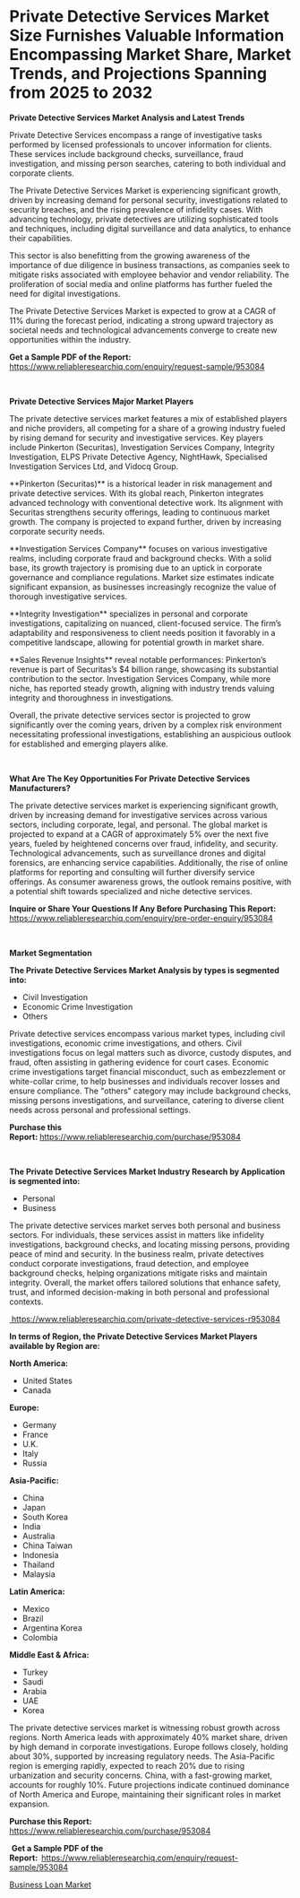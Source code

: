 <p><h1>Private Detective Services Market Size Furnishes Valuable Information Encompassing Market Share, Market Trends, and Projections Spanning from 2025 to 2032</h1></p><p><strong>Private Detective Services Market Analysis and Latest Trends</strong></p>
<p><p>Private Detective Services encompass a range of investigative tasks performed by licensed professionals to uncover information for clients. These services include background checks, surveillance, fraud investigation, and missing person searches, catering to both individual and corporate clients. </p><p>The Private Detective Services Market is experiencing significant growth, driven by increasing demand for personal security, investigations related to security breaches, and the rising prevalence of infidelity cases. With advancing technology, private detectives are utilizing sophisticated tools and techniques, including digital surveillance and data analytics, to enhance their capabilities. </p><p>This sector is also benefitting from the growing awareness of the importance of due diligence in business transactions, as companies seek to mitigate risks associated with employee behavior and vendor reliability. The proliferation of social media and online platforms has further fueled the need for digital investigations. </p><p>The Private Detective Services Market is expected to grow at a CAGR of 11% during the forecast period, indicating a strong upward trajectory as societal needs and technological advancements converge to create new opportunities within the industry.</p></p>
<p><strong>Get a Sample PDF of the Report:&nbsp;</strong> <a href="https://www.reliableresearchiq.com/enquiry/request-sample/953084?utm_campaign=2246&utm_medium=2&utm_source=Github&utm_content=ia&utm_term=06032025&utm_id=private-detective-services">https://www.reliableresearchiq.com/enquiry/request-sample/953084</a></p>
<p>&nbsp;</p>
<p><strong>Private Detective Services Major Market Players</strong></p>
<p><p>The private detective services market features a mix of established players and niche providers, all competing for a share of a growing industry fueled by rising demand for security and investigative services. Key players include Pinkerton (Securitas), Investigation Services Company, Integrity Investigation, ELPS Private Detective Agency, NightHawk, Specialised Investigation Services Ltd, and Vidocq Group.</p><p>**Pinkerton (Securitas)** is a historical leader in risk management and private detective services. With its global reach, Pinkerton integrates advanced technology with conventional detective work. Its alignment with Securitas strengthens security offerings, leading to continuous market growth. The company is projected to expand further, driven by increasing corporate security needs.</p><p>**Investigation Services Company** focuses on various investigative realms, including corporate fraud and background checks. With a solid base, its growth trajectory is promising due to an uptick in corporate governance and compliance regulations. Market size estimates indicate significant expansion, as businesses increasingly recognize the value of thorough investigative services.</p><p>**Integrity Investigation** specializes in personal and corporate investigations, capitalizing on nuanced, client-focused service. The firm’s adaptability and responsiveness to client needs position it favorably in a competitive landscape, allowing for potential growth in market share.</p><p>**Sales Revenue Insights** reveal notable performances: Pinkerton’s revenue is part of Securitas’s $4 billion range, showcasing its substantial contribution to the sector. Investigation Services Company, while more niche, has reported steady growth, aligning with industry trends valuing integrity and thoroughness in investigations.</p><p>Overall, the private detective services sector is projected to grow significantly over the coming years, driven by a complex risk environment necessitating professional investigations, establishing an auspicious outlook for established and emerging players alike.</p></p>
<p>&nbsp;</p>
<p><strong>What Are The Key Opportunities For Private Detective Services Manufacturers?</strong></p>
<p><p>The private detective services market is experiencing significant growth, driven by increasing demand for investigative services across various sectors, including corporate, legal, and personal. The global market is projected to expand at a CAGR of approximately 5% over the next five years, fueled by heightened concerns over fraud, infidelity, and security. Technological advancements, such as surveillance drones and digital forensics, are enhancing service capabilities. Additionally, the rise of online platforms for reporting and consulting will further diversify service offerings. As consumer awareness grows, the outlook remains positive, with a potential shift towards specialized and niche detective services.</p></p>
<p><strong>Inquire or Share Your Questions If Any Before Purchasing This Report:</strong> <a href="https://www.reliableresearchiq.com/enquiry/pre-order-enquiry/953084?utm_campaign=2246&utm_medium=2&utm_source=Github&utm_content=ia&utm_term=06032025&utm_id=private-detective-services">https://www.reliableresearchiq.com/enquiry/pre-order-enquiry/953084</a></p>
<p>&nbsp;</p>
<p><strong>Market Segmentation</strong></p>
<p><strong>The Private Detective Services Market Analysis by types is segmented into:</strong></p>
<p><ul><li>Civil Investigation</li><li>Economic Crime Investigation</li><li>Others</li></ul></p>
<p><p>Private detective services encompass various market types, including civil investigations, economic crime investigations, and others. Civil investigations focus on legal matters such as divorce, custody disputes, and fraud, often assisting in gathering evidence for court cases. Economic crime investigations target financial misconduct, such as embezzlement or white-collar crime, to help businesses and individuals recover losses and ensure compliance. The "others" category may include background checks, missing persons investigations, and surveillance, catering to diverse client needs across personal and professional settings.</p></p>
<p><strong>Purchase this Report:&nbsp;</strong><a href="https://www.reliableresearchiq.com/purchase/953084?utm_campaign=2246&utm_medium=2&utm_source=Github&utm_content=ia&utm_term=06032025&utm_id=private-detective-services">https://www.reliableresearchiq.com/purchase/953084</a></p>
<p>&nbsp;</p>
<p><strong>The Private Detective Services Market Industry Research by Application is segmented into:</strong></p>
<p><ul><li>Personal</li><li>Business</li></ul></p>
<p><p>The private detective services market serves both personal and business sectors. For individuals, these services assist in matters like infidelity investigations, background checks, and locating missing persons, providing peace of mind and security. In the business realm, private detectives conduct corporate investigations, fraud detection, and employee background checks, helping organizations mitigate risks and maintain integrity. Overall, the market offers tailored solutions that enhance safety, trust, and informed decision-making in both personal and professional contexts.</p></p>
<p><a href="https://www.reliableresearchiq.com/private-detective-services-r953084?utm_campaign=2246&utm_medium=2&utm_source=Github&utm_content=ia&utm_term=06032025&utm_id=private-detective-services">&nbsp;https://www.reliableresearchiq.com/private-detective-services-r953084</a></p>
<p><strong>In terms of Region, the Private Detective Services Market Players available by Region are:</strong></p>
<p>
    <p> <strong> North America: </strong>
        <ul>
            <li>United States</li>
            <li>Canada</li>
        </ul>
        </p> 
    <p> <strong> Europe: </strong>
        <ul>
            <li>Germany</li>
            <li>France</li>
            <li>U.K.</li>
            <li>Italy</li>
            <li>Russia</li>
        </ul>
        </p> 
    <p> <strong> Asia-Pacific: </strong>
        <ul>
            <li>China</li>
            <li>Japan</li>
            <li>South Korea</li>
            <li>India</li>
            <li>Australia</li>
            <li>China Taiwan</li>
            <li>Indonesia</li>
            <li>Thailand</li>
            <li>Malaysia</li>
        </ul>
        </p> 
    <p> <strong> Latin America: </strong>
        <ul>
            <li>Mexico</li>
            <li>Brazil</li>
            <li>Argentina Korea</li>
            <li>Colombia</li>
        </ul>
        </p> 
    <p> <strong> Middle East & Africa: </strong>
        <ul>
            <li>Turkey</li>
            <li>Saudi</li>
            <li>Arabia</li>
            <li>UAE</li>
            <li>Korea</li>
        </ul>
    </p>
    </p>
<p><p>The private detective services market is witnessing robust growth across regions. North America leads with approximately 40% market share, driven by high demand in corporate investigations. Europe follows closely, holding about 30%, supported by increasing regulatory needs. The Asia-Pacific region is emerging rapidly, expected to reach 20% due to rising urbanization and security concerns. China, with a fast-growing market, accounts for roughly 10%. Future projections indicate continued dominance of North America and Europe, maintaining their significant roles in market expansion.</p></p>
<p><strong>Purchase this Report: </strong><a href="https://www.reliableresearchiq.com/purchase/953084?utm_campaign=2246&utm_medium=2&utm_source=Github&utm_content=ia&utm_term=06032025&utm_id=private-detective-services">https://www.reliableresearchiq.com/purchase/953084</a></p>
<p>&nbsp;<strong>Get a Sample PDF of the Report:&nbsp;&nbsp;</strong><a href="https://www.reliableresearchiq.com/enquiry/request-sample/953084?utm_campaign=2246&utm_medium=2&utm_source=Github&utm_content=ia&utm_term=06032025&utm_id=private-detective-services">https://www.reliableresearchiq.com/enquiry/request-sample/953084</a></p>
<p><strong></strong></p>
<p><p><a href="https://github.com/MonroeBullock54/Market-Research-Report-List-1/blob/main/business-loan-market.md?utm_campaign=2246&utm_medium=2&utm_source=Github&utm_content=ia&utm_term=06032025&utm_id=private-detective-services">Business Loan Market</a></p></p>